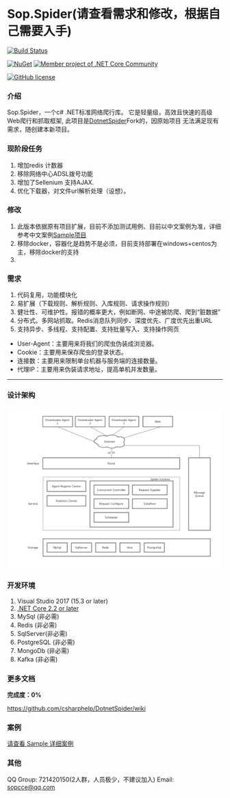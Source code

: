 # Sop.Spider(请查看需求和修改，根据自己需要入手)

[![Build Status](https://dev.azure.com/zlzforever/DotnetSpider/_apis/build/status/dotnetcore.DotnetSpider?branchName=master)](https://dev.azure.com/zlzforever/DotnetSpider/_build/latest?definitionId=3&branchName=master)

[![NuGet](https://img.shields.io/nuget/vpre/Sop.Spider.svg)](https://www.nuget.org/packages/Sop.Spider)
[![Member project of .NET Core Community](https://img.shields.io/badge/member%20project%20of-NCC-9e20c9.svg)](https://github.com/csharphelp)

[![GitHub license](https://img.shields.io/github/license/dotnetcore/DotnetSpider.svg)](https://raw.githubusercontent.com/dotnetcore/DotnetSpider/master/LICENSE)


### 介绍

Sop.Spider，一个c# .NET标准网络爬行库。 它是轻量级，高效且快速的高级Web爬行和抓取框架,
此项目是[DotnetSpider](https://github.com/dotnetcore/DotnetSpider)Fork的，因原始项目
无法满足现有需求，随创建本新项目。
### 现阶段任务

1. 增加redis 计数器
2. 移除网络中心ADSL拨号功能
3. 增加了Sellenium 支持AJAX.
4. 优化下载器，对文件url解析处理（设想）。


### 修改

1. 此版本依据原有项目扩展，目前不添加测试用例、目前以中文案例为准，详细参考中文案例[Sample项目](https://github.com/csharphelp/DotnetSpider/tree/master/src/Sample)
2. 移除docker，容器化是趋势不是必须，目前支持部署在windows+centos为主，移除docker的支持
3. 

### 需求

1. 代码复用，功能模块化
2. 易扩展（下载规则、解析规则、入库规则、请求操作规则）
3. 健壮性、可维护性。报错的概率更大，例如断网、中途被防爬、爬到“脏数据”
4. 分布式。多网站抓取。Redis消息队列同步、深度优先、广度优先出重URL
5. 支持异步、多线程、支持配置、支持批量写入、支持操作网页

- User-Agent：主要用来将我们的爬虫伪装成浏览器。
- Cookie：主要用来保存爬虫的登录状态。
- 连接数：主要用来限制单台机器与服务端的连接数量。
- 代理IP：主要用来伪装请求地址，提高单机并发数量。
----
### 设计架构

![DESIGN IMAGE](https://raw.githubusercontent.com/csharphelp/DotnetSpider/master/images/data-info-sys.png)

### 开发环境

1. Visual Studio 2017 (15.3 or later) 
2. [.NET Core 2.2 or later](https://www.microsoft.com/net/download/windows)
3. MySql (非必需)
4. Redis (非必需)
5. SqlServer(非必需)
6. PostgreSQL (非必需)
7. MongoDb  (非必需)
8. Kafka   (非必需)


### 更多文档

**完成度：0%**

https://github.com/csharphelp/DotnetSpider/wiki

### 案例
[请查看 Sample 详细案例 ](https://github.com/csharphelp/DotnetSpider/tree/master/src/Sample)
  
 
### 其他

QQ Group: 721420150(2人群，人员极少，不建议加入)
Email: sopcce@qq.com
